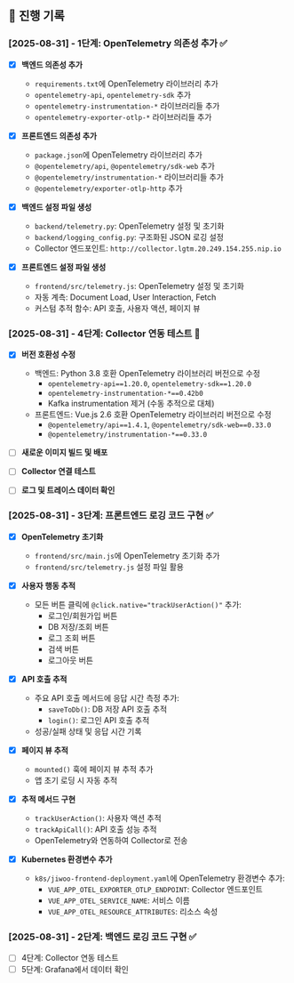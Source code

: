 ## 📝 진행 기록

### [2025-08-31] - 1단계: OpenTelemetry 의존성 추가 ✅
- [x] **백엔드 의존성 추가**
  - `requirements.txt`에 OpenTelemetry 라이브러리 추가
  - `opentelemetry-api`, `opentelemetry-sdk` 추가
  - `opentelemetry-instrumentation-*` 라이브러리들 추가
  - `opentelemetry-exporter-otlp-*` 라이브러리들 추가

- [x] **프론트엔드 의존성 추가**
  - `package.json`에 OpenTelemetry 라이브러리 추가
  - `@opentelemetry/api`, `@opentelemetry/sdk-web` 추가
  - `@opentelemetry/instrumentation-*` 라이브러리들 추가
  - `@opentelemetry/exporter-otlp-http` 추가

- [x] **백엔드 설정 파일 생성**
  - `backend/telemetry.py`: OpenTelemetry 설정 및 초기화
  - `backend/logging_config.py`: 구조화된 JSON 로깅 설정
  - Collector 엔드포인트: `http://collector.lgtm.20.249.154.255.nip.io`

- [x] **프론트엔드 설정 파일 생성**
  - `frontend/src/telemetry.js`: OpenTelemetry 설정 및 초기화
  - 자동 계측: Document Load, User Interaction, Fetch
  - 커스텀 추적 함수: API 호출, 사용자 액션, 페이지 뷰

### [2025-08-31] - 4단계: Collector 연동 테스트 🔄
- [x] **버전 호환성 수정**
  - 백엔드: Python 3.8 호환 OpenTelemetry 라이브러리 버전으로 수정
    - `opentelemetry-api==1.20.0`, `opentelemetry-sdk==1.20.0`
    - `opentelemetry-instrumentation-*==0.42b0`
    - Kafka instrumentation 제거 (수동 추적으로 대체)
  - 프론트엔드: Vue.js 2.6 호환 OpenTelemetry 라이브러리 버전으로 수정
    - `@opentelemetry/api==1.4.1`, `@opentelemetry/sdk-web==0.33.0`
    - `@opentelemetry/instrumentation-*==0.33.0`

- [ ] **새로운 이미지 빌드 및 배포**
- [ ] **Collector 연결 테스트**
- [ ] **로그 및 트레이스 데이터 확인**

### [2025-08-31] - 3단계: 프론트엔드 로깅 코드 구현 ✅
- [x] **OpenTelemetry 초기화**
  - `frontend/src/main.js`에 OpenTelemetry 초기화 추가
  - `frontend/src/telemetry.js` 설정 파일 활용

- [x] **사용자 행동 추적**
  - 모든 버튼 클릭에 `@click.native="trackUserAction()"` 추가:
    - 로그인/회원가입 버튼
    - DB 저장/조회 버튼
    - 로그 조회 버튼
    - 검색 버튼
    - 로그아웃 버튼

- [x] **API 호출 추적**
  - 주요 API 호출 메서드에 응답 시간 측정 추가:
    - `saveToDb()`: DB 저장 API 호출 추적
    - `login()`: 로그인 API 호출 추적
  - 성공/실패 상태 및 응답 시간 기록

- [x] **페이지 뷰 추적**
  - `mounted()` 훅에 페이지 뷰 추적 추가
  - 앱 초기 로딩 시 자동 추적

- [x] **추적 메서드 구현**
  - `trackUserAction()`: 사용자 액션 추적
  - `trackApiCall()`: API 호출 성능 추적
  - OpenTelemetry와 연동하여 Collector로 전송

- [x] **Kubernetes 환경변수 추가**
  - `k8s/jiwoo-frontend-deployment.yaml`에 OpenTelemetry 환경변수 추가:
    - `VUE_APP_OTEL_EXPORTER_OTLP_ENDPOINT`: Collector 엔드포인트
    - `VUE_APP_OTEL_SERVICE_NAME`: 서비스 이름
    - `VUE_APP_OTEL_RESOURCE_ATTRIBUTES`: 리소스 속성

### [2025-08-31] - 2단계: 백엔드 로깅 코드 구현 ✅
- [ ] 4단계: Collector 연동 테스트
- [ ] 5단계: Grafana에서 데이터 확인
